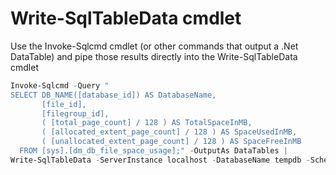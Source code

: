 # Write-SqlTableData cmdlet
Use the Invoke-Sqlcmd cmdlet (or other commands that output a .Net DataTable) and 
pipe those results directly into the Write-SqlTableData cmdlet

```PowerShell
Invoke-Sqlcmd -Query "
SELECT DB_NAME([database_id]) AS DatabaseName,
       [file_id],
       [filegroup_id],
       ( [total_page_count] / 128 ) AS TotalSpaceInMB,
       ( [allocated_extent_page_count] / 128 ) AS SpaceUsedInMB,
       ( [unallocated_extent_page_count] / 128 ) AS SpaceFreeInMB
  FROM [sys].[dm_db_file_space_usage];" -OutputAs DataTables |             
Write-SqlTableData -ServerInstance localhost -DatabaseName tempdb -SchemaName dbo -TableName DataFileSizes -Force
```
